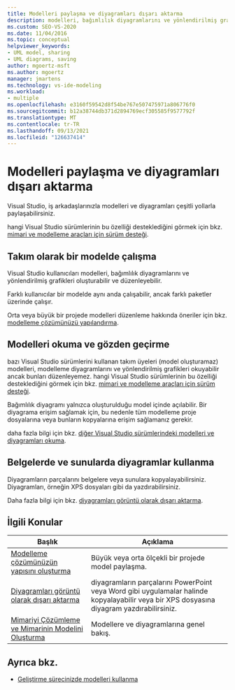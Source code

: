 ```yaml
---
title: Modelleri paylaşma ve diyagramları dışarı aktarma
description: modelleri, bağımlılık diyagramlarını ve yönlendirilmiş grafikleri oluşturmak ve düzenlemek için Visual Studio nasıl kullanabileceğinizi öğrenin.
ms.custom: SEO-VS-2020
ms.date: 11/04/2016
ms.topic: conceptual
helpviewer_keywords:
- UML model, sharing
- UML diagrams, saving
author: mgoertz-msft
ms.author: mgoertz
manager: jmartens
ms.technology: vs-ide-modeling
ms.workload:
- multiple
ms.openlocfilehash: e3160f59542d8f54be767e507475971a806776f0
ms.sourcegitcommit: b12a38744db371d2894769ecf305585f9577792f
ms.translationtype: MT
ms.contentlocale: tr-TR
ms.lasthandoff: 09/13/2021
ms.locfileid: "126637414"
---
```

# <a name="share-models-and-exporting-diagrams"></a>Modelleri paylaşma ve diyagramları dışarı aktarma
Visual Studio, iş arkadaşlarınızla modelleri ve diyagramları çeşitli yollarla paylaşabilirsiniz.

 hangi Visual Studio sürümlerinin bu özelliği desteklediğini görmek için bkz. [mimari ve modelleme araçları için sürüm desteği](../ide/class-designer/how-to-add-class-diagrams-to-projects.md).

## <a name="working-on-a-model-as-a-team"></a>Takım olarak bir modelde çalışma
 Visual Studio kullanıcıları modelleri, bağımlılık diyagramlarını ve yönlendirilmiş grafikleri oluşturabilir ve düzenleyebilir.

 Farklı kullanıcılar bir modelde aynı anda çalışabilir, ancak farklı paketler üzerinde çalışır.

 Orta veya büyük bir projede modelleri düzenleme hakkında öneriler için bkz. [modelleme çözümünüzü yapılandırma](../modeling/structure-your-modeling-solution.md).

## <a name="reading-and-reviewing-models"></a>Modelleri okuma ve gözden geçirme
 bazı Visual Studio sürümlerini kullanan takım üyeleri (model oluşturamaz) modelleri, modelleme diyagramlarını ve yönlendirilmiş grafikleri okuyabilir ancak bunları düzenleyemez.  hangi Visual Studio sürümlerinin bu özelliği desteklediğini görmek için bkz. [mimari ve modelleme araçları için sürüm desteği](../modeling/analyze-and-model-your-architecture.md#VersionSupport).

 Bağımlılık diyagramı yalnızca oluşturulduğu model içinde açılabilir. Bir diyagrama erişim sağlamak için, bu nedenle tüm modelleme proje dosyalarına veya bunların kopyalarına erişim sağlamanız gerekir.

 daha fazla bilgi için bkz. [diğer Visual Studio sürümlerindeki modelleri ve diyagramları okuma](../modeling/read-models-and-diagrams-in-other-visual-studio-editions.md).

## <a name="using-diagrams-in-documents-and-presentations"></a>Belgelerde ve sunularda diyagramlar kullanma
 Diyagramların parçalarını belgelere veya sunulara kopyalayabilirsiniz. Diyagramları, örneğin XPS dosyaları gibi da yazdırabilirsiniz.

 Daha fazla bilgi için bkz. [diyagramları görüntü olarak dışarı aktarma](../modeling/export-diagrams-as-images.md).

## <a name="related-topics"></a>İlgili Konular

|Başlık|Açıklama|
|-|-|
|[Modelleme çözümünüzün yapısını oluşturma](../modeling/structure-your-modeling-solution.md)|Büyük veya orta ölçekli bir projede model paylaşma.|
|[Diyagramları görüntü olarak dışarı aktarma](../modeling/export-diagrams-as-images.md)|diyagramların parçalarını PowerPoint veya Word gibi uygulamalar halinde kopyalayabilir veya bir XPS dosyasına diyagram yazdırabilirsiniz.|
|[Mimariyi Çözümleme ve Mimarinin Modelini Oluşturma](../modeling/analyze-and-model-your-architecture.md)|Modellere ve diyagramlarına genel bakış.|

## <a name="see-also"></a>Ayrıca bkz.

- [Geliştirme sürecinizde modelleri kullanma](../modeling/use-models-in-your-development-process.md)
